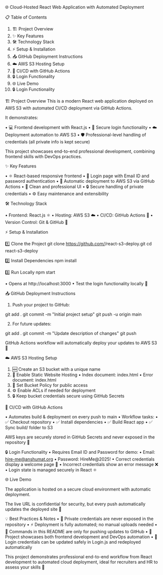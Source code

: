 🌐 Cloud-Hosted React Web Application with Automated Deployment






📋 Table of Contents
 1. 🏗️ Project Overview
 2. ✨ Key Features
 3. 🛠️ Technology Stack
 4. ⚡ Setup & Installation
 5. 📤 GitHub Deployment Instructions
 6. ☁️ AWS S3 Hosting Setup
 7. 🔄 CI/CD with GitHub Actions
 8. 🔒 Login Functionality 
 9. 🌐 Live Demo
10. 🔒 Login Functionality

🏗️ Project Overview
   This is a modern React web application deployed on AWS S3 with automated CI/CD  deployment via GitHub Actions.
  
It demonstrates:

• 💻 Frontend development with React.js
• 🔐 Secure login functionality
• ☁️ Deployment automation to AWS S3
• 🛡️ Professional-level handling of credentials (all private info is kept secure)

 This project showcases end-to-end professional development, combining frontend skills with DevOps practices.

✨ Key Features

• ⚛️ React-based responsive frontend
• 🔑 Login page with Email ID and password authentication
• 🚀 Automatic deployment to AWS S3 via GitHub Actions
• 🎨 Clean and professional UI
• 🔒 Secure handling of private credentials
• ⚙️ Easy maintenance and extensibility

🛠️ Technology Stack

• Frontend: React.js ⚛️
• Hosting: AWS S3 ☁️
• CI/CD: GitHub Actions 🔄
• Version Control: Git & GitHub 🐙

⚡ Setup & Installation

1️⃣ Clone the Project
git clone https://github.com/<your-username>/react-s3-deploy.git
cd react-s3-deploy

2️⃣ Install Dependencies
npm install

3️⃣ Run Locally
npm start

• Opens at http://localhost:3000
• Test the login functionality locally 🔑

📤 GitHub Deployment Instructions
 1. Push your project to GitHub:

git add .
git commit -m "Initial project setup"
git push -u origin main

 2. For future updates:

git add .
git commit -m "Update description of changes"
git push

 GitHub Actions workflow will automatically deploy your updates to AWS S3 🚀

☁️ AWS S3 Hosting Setup

1. 🆕 Create an S3 bucket with a unique name
2. 🔧 Enable Static Website Hosting
    • Index document: index.html
    • Error document: index.html
3. 🔐 Set Bucket Policy for public access
4. ⚙️ Enable ACLs if needed for deployment
5. 🔒 Keep bucket credentials secure using GitHub Secrets

🔄 CI/CD with GitHub Actions

• Automates build & deployment on every push to main
• Workflow tasks:
  • ✅ Checkout repository
  • ✅ Install dependencies
  • ✅ Build React app
  • ✅ Sync build/ folder to S3

AWS keys are securely stored in GitHub Secrets and never exposed in the repository 🔐

🔒 Login Functionality
 • Requires Email ID and Password for demo:
   • Email: hire-me@anshumat.org
   • Password: HireMe@2025!
 • Correct credentials display a welcome page 🎉
 • Incorrect credentials show an error message ❌
 • Login state is managed securely in React ⚛️

🌐 Live Demo

 The application is hosted on a secure cloud environment with automatic deployment.
 
 The live URL is confidential for security, but every push automatically updates the deployed site 🔄

💡 Best Practices & Notes
• 🔑 Private credentials are never exposed in the repository
• ⚡ Deployment is fully automated; no manual uploads needed
• 📝 Commands in this README are only for pushing updates to GitHub
• 🚀 Project showcases both frontend development and DevOps automation
• 🔄 Login credentials can be updated safely in Login.js and redeployed automatically

   This project demonstrates professional end-to-end workflow from React development to automated cloud deployment, ideal for recruiters and HR to assess your skills 💼
